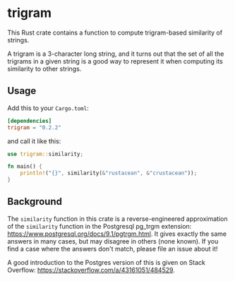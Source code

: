 # trigram

This Rust crate contains a function to compute trigram-based similarity of strings.

A trigram is a 3-character long string, and it turns out that the set of all
the trigrams in a given string is a good way to represent it when computing its
similarity to other strings.

## Usage

Add this to your `Cargo.toml`:

```toml
[dependencies]
trigram = "0.2.2"
```

and call it like this:

```rust
use trigram::similarity;

fn main() {
	println!("{}", similarity(&"rustacean", &"crustacean"));
}
```

## Background
The `similarity` function in this crate is a reverse-engineered approximation
of the `similarity` function in the Postgresql pg\_trgm extension:
https://www.postgresql.org/docs/9.1/pgtrgm.html. It gives exactly the same
answers in many cases, but may disagree in others (none known). If you find a
case where the answers don't match, please file an issue about it!

A good introduction to the Postgres version of this is given on Stack Overflow:
https://stackoverflow.com/a/43161051/484529.
